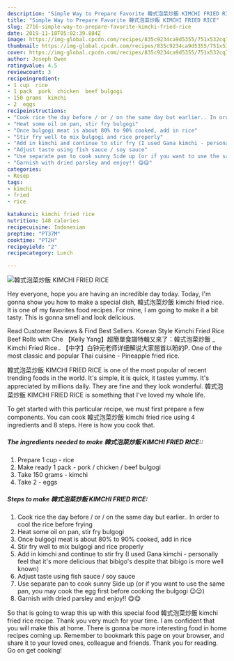 ```yaml
---
description: "Simple Way to Prepare Favorite 韓式泡菜炒飯 KIMCHI FRIED RICE"
title: "Simple Way to Prepare Favorite 韓式泡菜炒飯 KIMCHI FRIED RICE"
slug: 2716-simple-way-to-prepare-favorite-kimchi-fried-rice
date: 2019-11-18T05:02:39.884Z
image: https://img-global.cpcdn.com/recipes/835c9234ca9d5355/751x532cq70/韓式泡菜炒飯-kimchi-fried-rice-recipe-main-photo.jpg
thumbnail: https://img-global.cpcdn.com/recipes/835c9234ca9d5355/751x532cq70/韓式泡菜炒飯-kimchi-fried-rice-recipe-main-photo.jpg
cover: https://img-global.cpcdn.com/recipes/835c9234ca9d5355/751x532cq70/韓式泡菜炒飯-kimchi-fried-rice-recipe-main-photo.jpg
author: Joseph Owen
ratingvalue: 4.5
reviewcount: 3
recipeingredient:
- 1 cup  rice
- 1 pack  pork  chicken  beef bulgogi
- 150 grams  kimchi
- 2  eggs
recipeinstructions:
- "Cook rice the day before / or / on the same day but earlier.. In order to cool the rice before frying"
- "Heat some oil on pan, stir fry bulgogi"
- "Once bulgogi meat is about 80% to 90% cooked, add in rice"
- "Stir fry well to mix bulgogi and rice properly"
- "Add in kimchi and continue to stir fry (I used Gana kimchi - personally feel that it&#39;s more delicious that bibigo&#39;s despite that bibigo is more well known)"
- "Adjust taste using fish sauce / soy sauce"
- "Use separate pan to cook sunny Side up (or if you want to use the same pan, you may cook the egg first before cooking the bulgogi 😉😉)"
- "Garnish with dried parsley and enjoy!! 😋😋"
categories:
- Resep
tags:
- kimchi
- fried
- rice

katakunci: kimchi fried rice
nutrition: 148 calories
recipecuisine: Indonesian
preptime: "PT37M"
cooktime: "PT2H"
recipeyield: "2"
recipecategory: Lunch

---
```



![韓式泡菜炒飯 KIMCHI FRIED RICE](https://img-global.cpcdn.com/recipes/835c9234ca9d5355/751x532cq70/韓式泡菜炒飯-kimchi-fried-rice-recipe-main-photo.jpg)

Hey everyone, hope you are having an incredible day today. Today, I'm gonna show you how to make a special dish, 韓式泡菜炒飯 kimchi fried rice. It is one of my favorites food recipes. For mine, I am going to make it a bit tasty. This is gonna smell and look delicious.

Read Customer Reviews &amp; Find Best Sellers. Korean Style Kimchi Fried Rice Beef Rolls with Che 【Kelly Yang】超簡單食譜特輯又來了：韓式泡菜炒飯 _ Kimchi Fried Rice.. 【中字】白钟元老师详细解说大家翘首以盼的P. One of the most classic and popular Thai cuisine - Pineapple fried rice.

韓式泡菜炒飯 KIMCHI FRIED RICE is one of the most popular of recent trending foods in the world. It's simple, it is quick, it tastes yummy. It's appreciated by millions daily. They are fine and they look wonderful. 韓式泡菜炒飯 KIMCHI FRIED RICE is something that I've loved my whole life.


To get started with this particular recipe, we must first prepare a few components. You can cook 韓式泡菜炒飯 kimchi fried rice using 4 ingredients and 8 steps. Here is how you cook that.

##### The ingredients needed to make 韓式泡菜炒飯 KIMCHI FRIED RICE::

1. Prepare 1 cup - rice
1. Make ready 1 pack - pork / chicken / beef bulgogi
1. Take 150 grams - kimchi
1. Take 2 - eggs




##### Steps to make 韓式泡菜炒飯 KIMCHI FRIED RICE:

1. Cook rice the day before / or / on the same day but earlier.. In order to cool the rice before frying
1. Heat some oil on pan, stir fry bulgogi
1. Once bulgogi meat is about 80% to 90% cooked, add in rice
1. Stir fry well to mix bulgogi and rice properly
1. Add in kimchi and continue to stir fry (I used Gana kimchi - personally feel that it&#39;s more delicious that bibigo&#39;s despite that bibigo is more well known)
1. Adjust taste using fish sauce / soy sauce
1. Use separate pan to cook sunny Side up (or if you want to use the same pan, you may cook the egg first before cooking the bulgogi 😉😉)
1. Garnish with dried parsley and enjoy!! 😋😋




So that is going to wrap this up with this special food 韓式泡菜炒飯 kimchi fried rice recipe. Thank you very much for your time. I am confident that you will make this at home. There is gonna be more interesting food in home recipes coming up. Remember to bookmark this page on your browser, and share it to your loved ones, colleague and friends. Thank you for reading. Go on get cooking!
